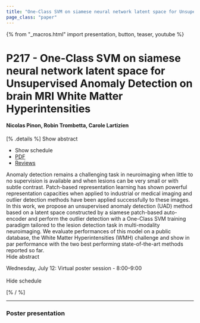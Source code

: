 ```yaml
---
title: "One-Class SVM on siamese neural network latent space for Unsupervised Anomaly Detection on brain MRI White Matter Hyperintensities"
page_class: "paper"
---
```


{% from "_macros.html" import presentation, button, teaser, youtube %}

# P217 - One-Class SVM on siamese neural network latent space for Unsupervised Anomaly Detection on brain MRI White Matter Hyperintensities

#### Nicolas Pinon, Robin Trombetta, Carole Lartizien

[% .details %]
<a class="toggle_visibility" data-selector=".abstract" data-level="3">Show abstract</a>
- <a class="toggle_visibility" data-selector=".schedule" data-level="3">Show schedule</a>
- <a href="https://openreview.net/pdf?id=_c9r6-HCEaN">PDF</a>
- <a href="https://openreview.net/forum?id=_c9r6-HCEaN">Reviews</a>

<p>
    <span class="abstract">
        Anomaly detection remains a challenging task in neuroimaging when little to no supervision is available and when lesions can be very small or with subtle contrast. Patch-based representation learning has shown powerful representation capacities when applied to industrial or medical imaging and outlier detection methods have been applied successfully to these images. In this work, we propose an unsupervised anomaly detection (UAD) method based on a latent space constructed by a siamese patch-based auto-encoder and perform the outlier detection with a One-Class SVM training paradigm tailored to the lesion detection task in multi-modality neuroimaging. We evaluate performances of this model on a public database, the White Matter Hyperintensities (WMH) challenge and show in par performance with the two best performing state-of-the-art methods reported so far. 
        <br>
        <span class="actions"><a class="toggle_visibility" data-level="2">Hide abstract</a></span>
    </span>
</p>

<p>
    <span class="schedule">
        Wednesday, July 12: Virtual poster session - 8:00–9:00<br>
        <br>
        <span class="actions"><a class="toggle_visibility" data-level="2">Hide schedule</a></span>
    </span>
</p>
[% / %]

---


### Poster presentation
